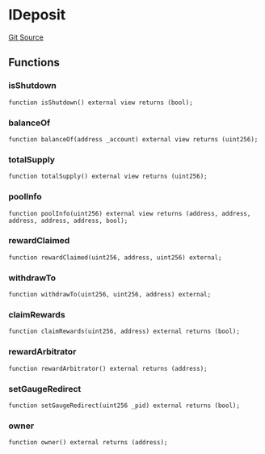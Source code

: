# IDeposit
[Git Source](https://github.com/larrythecucumber321/protocol/blob/0e60393685a4ae7994ac986273cdfa4cf9c069ed/contracts/plugins/assets/convex/vendor/ConvexInterfaces.sol)


## Functions
### isShutdown


```solidity
function isShutdown() external view returns (bool);
```

### balanceOf


```solidity
function balanceOf(address _account) external view returns (uint256);
```

### totalSupply


```solidity
function totalSupply() external view returns (uint256);
```

### poolInfo


```solidity
function poolInfo(uint256) external view returns (address, address, address, address, address, bool);
```

### rewardClaimed


```solidity
function rewardClaimed(uint256, address, uint256) external;
```

### withdrawTo


```solidity
function withdrawTo(uint256, uint256, address) external;
```

### claimRewards


```solidity
function claimRewards(uint256, address) external returns (bool);
```

### rewardArbitrator


```solidity
function rewardArbitrator() external returns (address);
```

### setGaugeRedirect


```solidity
function setGaugeRedirect(uint256 _pid) external returns (bool);
```

### owner


```solidity
function owner() external returns (address);
```

